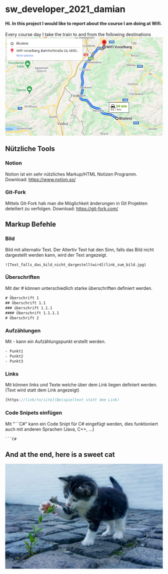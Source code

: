 # sw_developer_2021_damian
#### Hi. In this project I would like to report about the course I am doing at Wifi. </br>

Every course day I take the train to and from the following destinations
[<img align="center" src="https://github.com/Scherlda/sw_developer_2021_damian/blob/main/docs/maps_way.png">](https://www.google.com/maps/dir/Bludenz,+Austria/WIFI+Vorarlberg,+Bahnhofstra%C3%9Fe+24,+6850+Dornbirn,+Austria/@47.2864246,9.567285,11z/am=t/data=!4m19!4m18!1m5!1m1!1s0x479b4fb7f02c4ad5:0x61b3dbdc7bb40f9c!2m2!1d9.80821!2d47.15991!1m5!1m1!1s0x479b6b4d2779efd3:0x7221e76893b8a22b!2m2!1d9.740043!2d47.4161097!2m3!6e1!7e2!8j1633712640!3e3!5i1?hl=de-de)

## Nützliche Tools
### Notion
Notion ist ein sehr nützliches Markup/HTML Notizen Programm.</br>
Download: https://www.notion.so/

### Git-Fork
Mittels Git-Fork hab man die Möglichkeit änderungen in Git Projekten deteiliert zu verfolgen.
Download: https://git-fork.com/

## Markup Befehle

### Bild

Bild mit alternativ Text. Der Altertiv Text hat den Sinn, falls das Bild nicht dargestellt werden kann, wird der Text angezeigt.

```
![Text_falls_das_bild_nicht_dargestelltwird](link_zum_bild.jpg)
```

### Überschriften

Mit der # können unterschiedlich starke überschriften definiert werden.

```
# Überschrift 1
## Überschrift 1.1
### überschrift 1.1.1
#### Überschrift 1.1.1.1
# Überschrift 2
```

### Aufzählungen

Mit - kann ein Aufzählungspunkt erstellt werden.

```
- Punkt1
- Punkt2
- Punkt3
```

### Links

Mit []() können links und Texte welche über dem Link liegen definiert werden. (Text wird statt dem Link angezeigt)

```jsx
[https://link/to/site](Beispieltext statt dem Link)
```

### Code Snipets einfügen

Mit "```C#" kann ein Code Snipt für C# eingefügt werden, dies funktioniert auch mit anderen Sprachen (Java, C++, ...)

```c#
```C#
```

## And at the end, here is a sweet cat
![Image_Cat](https://github.com/Scherlda/sw_developer_2021_damian/blob/main/docs/cat.jpg)
